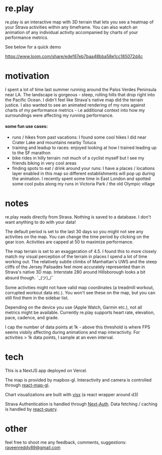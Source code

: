 # re.play

re.play is an interactive map with 3D terrain that lets you see a heatmap of your Strava activities within any timeframe. You can also watch an animation of any individual activity accompanied by charts of your performance metrics.

See below for a quick demo

https://www.loom.com/share/edef87eb7baa48bba58e1cc185072d4c

# motivation

I spent a lot of time last summer running around the Palos Verdes Peninsula near LA. The landscape is gorgeous - steep, rolling hills that drop right into the Pacific Ocean. I didn't feel like Strava's native map did the terrain justice. I also wanted to see an animated rendering of my runs against charts of my performance metrics - i.e additional context into how my surroundings were affecting my running performance.

#### some fun use cases:

- runs / hikes from past vacations: I found some cool hikes I did near Crater Lake and mountains nearby Toluca
- training and leadup to races: enjoyed looking at how I trained leading up to the SF marathon
- bike rides in hilly terrain: not much of a cyclist myself but I see my friends biking in very cool areas
- finding spots to eat / drink around your runs: I have a places / locations layer enabled in this map so different establishments will pop up during the animation. I recently spent some time in East London and spotted some cool pubs along my runs in Victoria Park / the old Olympic village

# notes

re.play reads directly from Strava. Nothing is saved to a database. I don't want anything to do with your data!

The default period is set to the last 30 days so you might not see any activities on the map. You can change the time period by clicking on the gear icon. Activities are capped at 50 to maximize performance.

The map terrain is set to an exaggeration of 4.5. I found this to more closely match my visual perception of the terrain in places I spend a lot of time working out. The relatively subtle climbs of Manhattan's UWS and the steep cliffs of the Jersey Palisades feel more accurately represented than in Strava's native 3D map. Interstate 280 around Hillsborough looks a bit absurd though. ¯\_(ツ)\_/¯

Some activities might not have valid map coordinates (a treadmill workout, corrupted workout data etc.). You won't see these on the map, but you can still find them in the sidebar list.

Depending on the device you use (Apple Watch, Garmin etc.), not all metrics might be available. Currently re.play supports heart rate, elevation, pace, cadence, and grade.

I cap the number of data points at 1k - above this threshold is where FPS seems visbily affecting during animations and map interactivity. For activities > 1k data points, I sample at an even interval.

# tech

This is a NextJS app deployed on Vercel.

The map is provided by mapbox-gl. Interactivity and camera is controlled through [react-map-gl](https://visgl.github.io/react-map-gl/).

Chart visualizations are built with [visx](https://airbnb.io/visx/) (a react wrapper around d3)

Strava Authentication is handled through [Next-Auth](https://next-auth.js.org). Data fetching / caching is handled by [react-query](https://tanstack.com/query/v3/).

# other

feel free to shoot me any feedback, comments, suggestions: raveenreddy89@gmail.com
